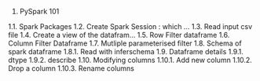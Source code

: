 1. PySpark 101
   
  1.1. Spark Packages
1.2. Create Spark Session : which …
1.3. Read input csv file
1.4. Create a view of the datafram…
1.5. Row Filter dataframe
1.6. Column Filter Dataframe
1.7. Mutliple parameterised filter
1.8. Schema of spark dataframe
1.8.1. Read with inferschema
1.9. Dataframe details
1.9.1. dtype
1.9.2. describe
1.10. Modifying columns
1.10.1. Add new column
1.10.2. Drop a column
1.10.3. Rename columns
